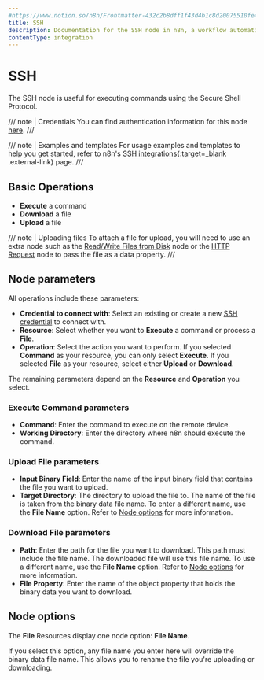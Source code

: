```yaml
---
#https://www.notion.so/n8n/Frontmatter-432c2b8dff1f43d4b1c8d20075510fe4
title: SSH
description: Documentation for the SSH node in n8n, a workflow automation platform. Includes guidance on usage, and links to examples.
contentType: integration
---
```


# SSH

The SSH node is useful for executing commands using the Secure Shell Protocol.

/// note | Credentials
You can find authentication information for this node [here](/integrations/builtin/credentials/ssh/).
///

/// note | Examples and templates
For usage examples and templates to help you get started, refer to n8n's [SSH integrations](https://n8n.io/integrations/ssh/){:target=_blank .external-link} page.
///

## Basic Operations

- **Execute** a command
- **Download** a file
- **Upload** a file

/// note | Uploading files
To attach a file for upload, you will need to use an extra node such as the [Read/Write Files from Disk](/integrations/builtin/core-nodes/n8n-nodes-base.filesreadwrite/) node or the [HTTP Request](/integrations/builtin/core-nodes/n8n-nodes-base.httprequest/) node to pass the file as a data property.
///

## Node parameters

All operations include these parameters:

- **Credential to connect with**: Select an existing or create a new [SSH credential](/integrations/builtin/credentials/ssh/) to connect with.
- **Resource**: Select whether you want to **Execute** a command or process a **File**.
- **Operation**: Select the action you want to perform. If you selected **Command** as your resource, you can only select **Execute**. If you selected **File** as your resource, select either  **Upload** or **Download**.

The remaining parameters depend on the **Resource** and **Operation** you select.

### Execute Command parameters

- **Command**: Enter the command to execute on the remote device.
- **Working Directory**: Enter the directory where n8n should execute the command.

### Upload File parameters

- **Input Binary Field**: Enter the name of the input binary field that contains the file you want to upload.
- **Target Directory**: The directory to upload the file to. The name of the file is taken from the binary data file name. To enter a different name, use the **File Name** option. Refer to [Node options](#node-options) for more information.

### Download File parameters

- **Path**: Enter the path for the file you want to download. This path must include the file name. The downloaded file will use this file name. To use a different name, use the **File Name** option. Refer to [Node options](#node-options) for more information.
- **File Property**: Enter the name of the object property that holds the binary data you want to download.

## Node options

The **File** Resources display one node option: **File Name**.

If you select this option, any file name you enter here will override the binary data file name. This allows you to rename the file you're uploading or downloading.